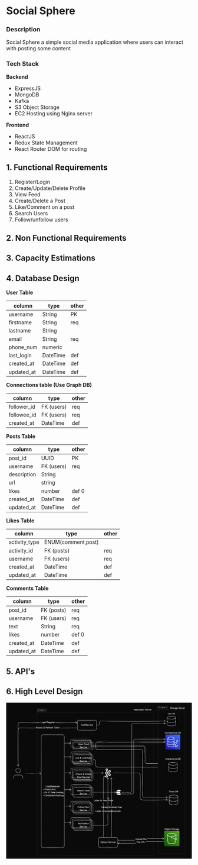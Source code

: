 # Social Sphere

### Description

Social Sphere a simple social media application where users can interact with posting some content

### Tech Stack

**Backend**

-   ExpressJS
-   MongoDB
-   Kafka
-   S3 Object Storage
-   EC2 Hosting using Nginx server

**Frontend**

-   ReactJS
-   Redux State Management
-   React Router DOM for routing

## 1. Functional Requirements

1. Register/Login
2. Create/Update/Delete Profile
3. View Feed
4. Create/Delete a Post
5. Like/Comment on a post
6. Search Users
7. Follow/unfollow users

## 2. Non Functional Requirements

## 3. Capacity Estimations

## 4. Database Design

**User Table**

| column     | type     | other |
| ---------- | -------- | ----- |
| username   | String   | PK    |
| firstname  | String   | req   |
| lastname   | String   |       |
| email      | String   | req   |
| phone_num  | numeric  |       |
| last_login | DateTime | def   |
| created_at | DateTime | def   |
| updated_at | DateTime | def   |

**Connections table (Use Graph DB)**

| column      | type       | other |
| ----------- | ---------- | ----- |
| follower_id | FK (users) | req   |
| followee_id | FK (users) | req   |
| created_at  | DateTime   | def   |

**Posts Table**

| column      | type       | other |
| ----------- | ---------- | ----- |
| post_id     | UUID       | PK    |
| username    | FK (users) | req   |
| description | String     |       |
| url         | string     |       |
| likes       | number     | def 0 |
| created_at  | DateTime   | def   |
| updated_at  | DateTime   | def   |

**Likes Table**

| column        | type               | other |
| ------------- | ------------------ | ----- |
| activity_type | ENUM(comment,post) |       |
| activity_id   | FK (posts)         | req   |
| username      | FK (users)         | req   |
| created_at    | DateTime           | def   |
| updated_at    | DateTime           | def   |

**Comments Table**

| column     | type       | other |
| ---------- | ---------- | ----- |
| post_id    | FK (posts) | req   |
| username   | FK (users) | req   |
| text       | String     | req   |
| likes      | number     | def 0 |
| created_at | DateTime   | def   |
| updated_at | DateTime   | def   |

## 5. API's

## 6. High Level Design

![High Level Design](.github/assets/hld_v1.png)
